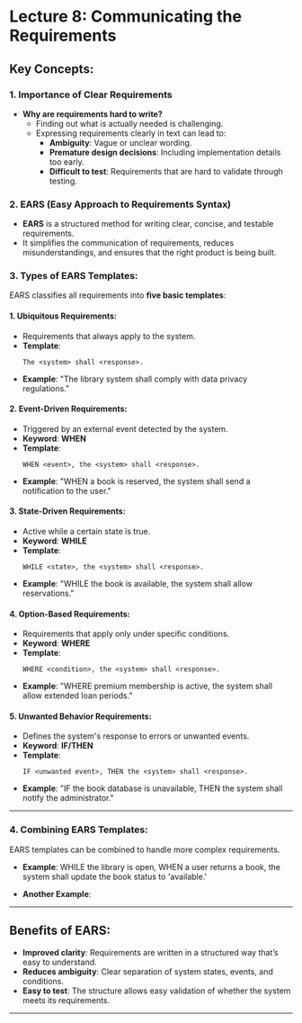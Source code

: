 # Lecture 8: Communicating the Requirements

## Key Concepts:

### 1. Importance of Clear Requirements
- **Why are requirements hard to write?**
  - Finding out what is actually needed is challenging.
  - Expressing requirements clearly in text can lead to:
    - **Ambiguity**: Vague or unclear wording.
    - **Premature design decisions**: Including implementation details too early.
    - **Difficult to test**: Requirements that are hard to validate through testing.
  
### 2. EARS (Easy Approach to Requirements Syntax)
- **EARS** is a structured method for writing clear, concise, and testable requirements.
- It simplifies the communication of requirements, reduces misunderstandings, and ensures that the right product is being built.

### 3. Types of EARS Templates:
EARS classifies all requirements into **five basic templates**:

#### 1. Ubiquitous Requirements:
   - Requirements that always apply to the system.
   - **Template**:  
     ```  
     The <system> shall <response>.
     ```
   - **Example**: "The library system shall comply with data privacy regulations."

#### 2. Event-Driven Requirements:
   - Triggered by an external event detected by the system.
   - **Keyword**: **WHEN**
   - **Template**:
     ```
     WHEN <event>, the <system> shall <response>.
     ```
   - **Example**: "WHEN a book is reserved, the system shall send a notification to the user."

#### 3. State-Driven Requirements:
   - Active while a certain state is true.
   - **Keyword**: **WHILE**
   - **Template**:
     ```
     WHILE <state>, the <system> shall <response>.
     ```
   - **Example**: "WHILE the book is available, the system shall allow reservations."

#### 4. Option-Based Requirements:
   - Requirements that apply only under specific conditions.
   - **Keyword**: **WHERE**
   - **Template**:
     ```
     WHERE <condition>, the <system> shall <response>.
     ```
   - **Example**: "WHERE premium membership is active, the system shall allow extended loan periods."

#### 5. Unwanted Behavior Requirements:
   - Defines the system's response to errors or unwanted events.
   - **Keyword**: **IF/THEN**
   - **Template**:
     ```
     IF <unwanted event>, THEN the <system> shall <response>.
     ```
   - **Example**: "IF the book database is unavailable, THEN the system shall notify the administrator."

---

### 4. Combining EARS Templates:
EARS templates can be combined to handle more complex requirements.

- **Example**:
WHILE the library is open, WHEN a user returns a book, the system shall update the book status to 'available.'

- **Another Example**:

---

## Benefits of EARS:
- **Improved clarity**: Requirements are written in a structured way that’s easy to understand.
- **Reduces ambiguity**: Clear separation of system states, events, and conditions.
- **Easy to test**: The structure allows easy validation of whether the system meets its requirements.

---

